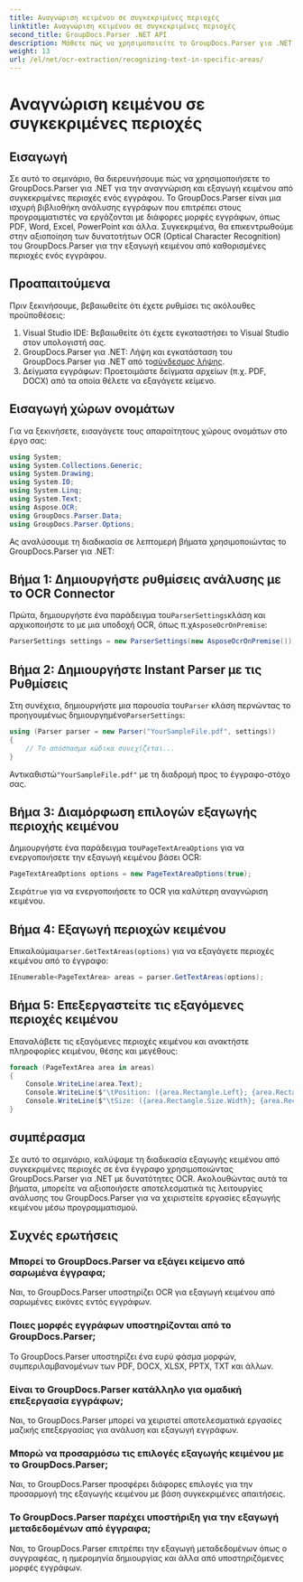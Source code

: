 ```yaml
---
title: Αναγνώριση κειμένου σε συγκεκριμένες περιοχές
linktitle: Αναγνώριση κειμένου σε συγκεκριμένες περιοχές
second_title: GroupDocs.Parser .NET API
description: Μάθετε πώς να χρησιμοποιείτε το GroupDocs.Parser για .NET για εξαγωγή κειμένου από συγκεκριμένες περιοχές σε έγγραφα με δυνατότητες OCR.
weight: 13
url: /el/net/ocr-extraction/recognizing-text-in-specific-areas/
---
```


# Αναγνώριση κειμένου σε συγκεκριμένες περιοχές

## Εισαγωγή
Σε αυτό το σεμινάριο, θα διερευνήσουμε πώς να χρησιμοποιήσετε το GroupDocs.Parser για .NET για την αναγνώριση και εξαγωγή κειμένου από συγκεκριμένες περιοχές ενός εγγράφου. Το GroupDocs.Parser είναι μια ισχυρή βιβλιοθήκη ανάλυσης εγγράφων που επιτρέπει στους προγραμματιστές να εργάζονται με διάφορες μορφές εγγράφων, όπως PDF, Word, Excel, PowerPoint και άλλα. Συγκεκριμένα, θα επικεντρωθούμε στην αξιοποίηση των δυνατοτήτων OCR (Optical Character Recognition) του GroupDocs.Parser για την εξαγωγή κειμένου από καθορισμένες περιοχές ενός εγγράφου.
## Προαπαιτούμενα
Πριν ξεκινήσουμε, βεβαιωθείτε ότι έχετε ρυθμίσει τις ακόλουθες προϋποθέσεις:
1. Visual Studio IDE: Βεβαιωθείτε ότι έχετε εγκαταστήσει το Visual Studio στον υπολογιστή σας.
2.  GroupDocs.Parser για .NET: Λήψη και εγκατάσταση του GroupDocs.Parser για .NET από το[σύνδεσμος λήψης](https://releases.groupdocs.com/parser/net/).
3. Δείγματα εγγράφων: Προετοιμάστε δείγματα αρχείων (π.χ. PDF, DOCX) από τα οποία θέλετε να εξαγάγετε κείμενο.

## Εισαγωγή χώρων ονομάτων
Για να ξεκινήσετε, εισαγάγετε τους απαραίτητους χώρους ονομάτων στο έργο σας:
```csharp
using System;
using System.Collections.Generic;
using System.Drawing;
using System.IO;
using System.Linq;
using System.Text;
using Aspose.OCR;
using GroupDocs.Parser.Data;
using GroupDocs.Parser.Options;
```

Ας αναλύσουμε τη διαδικασία σε λεπτομερή βήματα χρησιμοποιώντας το GroupDocs.Parser για .NET:
## Βήμα 1: Δημιουργήστε ρυθμίσεις ανάλυσης με το OCR Connector
 Πρώτα, δημιουργήστε ένα παράδειγμα του`ParserSettings`κλάση και αρχικοποιήστε το με μια υποδοχή OCR, όπως π.χ`AsposeOcrOnPremise`:
```csharp
ParserSettings settings = new ParserSettings(new AsposeOcrOnPremise());
```
## Βήμα 2: Δημιουργήστε Instant Parser με τις Ρυθμίσεις
 Στη συνέχεια, δημιουργήστε μια παρουσία του`Parser` κλάση περνώντας το προηγουμένως δημιουργημένο`ParserSettings`:
```csharp
using (Parser parser = new Parser("YourSampleFile.pdf", settings))
{
    // Το απόσπασμα κώδικα συνεχίζεται...
}
```
 Αντικαθιστώ`"YourSampleFile.pdf"` με τη διαδρομή προς το έγγραφο-στόχο σας.
## Βήμα 3: Διαμόρφωση επιλογών εξαγωγής περιοχής κειμένου
 Δημιουργήστε ένα παράδειγμα του`PageTextAreaOptions` για να ενεργοποιήσετε την εξαγωγή κειμένου βάσει OCR:
```csharp
PageTextAreaOptions options = new PageTextAreaOptions(true);
```
 Σειρά`true` για να ενεργοποιήσετε το OCR για καλύτερη αναγνώριση κειμένου.
## Βήμα 4: Εξαγωγή περιοχών κειμένου
 Επικαλούμαι`parser.GetTextAreas(options)` για να εξαγάγετε περιοχές κειμένου από το έγγραφο:
```csharp
IEnumerable<PageTextArea> areas = parser.GetTextAreas(options);
```
## Βήμα 5: Επεξεργαστείτε τις εξαγόμενες περιοχές κειμένου
Επαναλάβετε τις εξαγόμενες περιοχές κειμένου και ανακτήστε πληροφορίες κειμένου, θέσης και μεγέθους:
```csharp
foreach (PageTextArea area in areas)
{
    Console.WriteLine(area.Text);
    Console.WriteLine($"\tPosition: ({area.Rectangle.Left}; {area.Rectangle.Top})");
    Console.WriteLine($"\tSize: ({area.Rectangle.Size.Width}; {area.Rectangle.Size.Height})");
}
```

## συμπέρασμα
Σε αυτό το σεμινάριο, καλύψαμε τη διαδικασία εξαγωγής κειμένου από συγκεκριμένες περιοχές σε ένα έγγραφο χρησιμοποιώντας GroupDocs.Parser για .NET με δυνατότητες OCR. Ακολουθώντας αυτά τα βήματα, μπορείτε να αξιοποιήσετε αποτελεσματικά τις λειτουργίες ανάλυσης του GroupDocs.Parser για να χειριστείτε εργασίες εξαγωγής κειμένου μέσω προγραμματισμού.

## Συχνές ερωτήσεις
### Μπορεί το GroupDocs.Parser να εξάγει κείμενο από σαρωμένα έγγραφα;
Ναι, το GroupDocs.Parser υποστηρίζει OCR για εξαγωγή κειμένου από σαρωμένες εικόνες εντός εγγράφων.
### Ποιες μορφές εγγράφων υποστηρίζονται από το GroupDocs.Parser;
Το GroupDocs.Parser υποστηρίζει ένα ευρύ φάσμα μορφών, συμπεριλαμβανομένων των PDF, DOCX, XLSX, PPTX, TXT και άλλων.
### Είναι το GroupDocs.Parser κατάλληλο για ομαδική επεξεργασία εγγράφων;
Ναι, το GroupDocs.Parser μπορεί να χειριστεί αποτελεσματικά εργασίες μαζικής επεξεργασίας για ανάλυση και εξαγωγή εγγράφων.
### Μπορώ να προσαρμόσω τις επιλογές εξαγωγής κειμένου με το GroupDocs.Parser;
Ναι, το GroupDocs.Parser προσφέρει διάφορες επιλογές για την προσαρμογή της εξαγωγής κειμένου με βάση συγκεκριμένες απαιτήσεις.
### Το GroupDocs.Parser παρέχει υποστήριξη για την εξαγωγή μεταδεδομένων από έγγραφα;
Ναι, το GroupDocs.Parser επιτρέπει την εξαγωγή μεταδεδομένων όπως ο συγγραφέας, η ημερομηνία δημιουργίας και άλλα από υποστηριζόμενες μορφές εγγράφων.